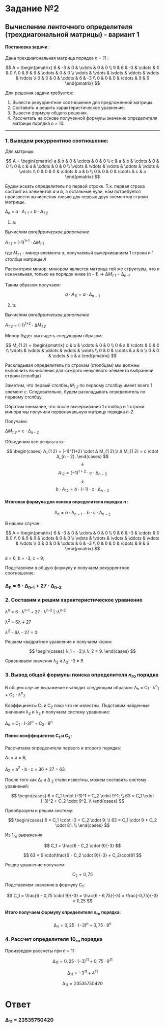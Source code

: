 # Задание №2
## Вычисление ленточного определителя (трехдиагональной матрицы) - вариант 1
#### Постановка задачи:
Дана трехдиагональная матрица порядка *n = 11* :

$$    
A =     
\begin{pmatrix}    
6 & -3 & 0 & \cdots & 0 & 0 \\    
9 & 6 & -3 & \cdots & 0 & 0 \\    
0 & 9 & 6 & \cdots & 0 & 0 \\    
\vdots  & \vdots & \vdots & \ddots & \vdots & \vdots  \\    
0 & 0 & 0 & \cdots & 6 & -3 \\    
0 & 0 & 0 & \cdots & 9 & 6     
\end{pmatrix}    
$$

Для решения задачи требуется:  
1. Вывести рекуррентное соотношение для предложенной матрицы.  
2. Составить и решить характеристическое уравнение.  
3. Вывести формулу общего решения.  
4. Рассчитать на основе полученной формулы значение определителя матрицы порядка *n* = 10.


---


### 1. Выведем рекуррентное соотношение:

Для матрицы

$$    
A =     
 \begin{pmatrix}    
  a & b & 0 & \cdots & 0 & 0 \\    
  c & a & b & \cdots & 0 & 0 \\    
  0 & c & a & \cdots & 0 & 0 \\    
  \vdots  & \vdots & \vdots & \ddots & \vdots & \vdots  \\    
  0 & 0 & 0 & \cdots & a & b \\    
  0 & 0 & 0 & \cdots & c & a     
 \end{pmatrix}    
$$

Будем искать определитель по первой строке. Т.к. первая строка состоит из элементов *a* и *b*, a остальные нули, нам потребуется произвести вычисления только для первых двух элементов строки матрицы.

∆<sub>n</sub> = *а* &middot; *А<sub>1 1</sub>* + *b* &middot; *А<sub>1 2</sub>*

1. a:

Вычислим *алгебраическое дополнение*

*А<sub>1 1</sub>* = (-1)<sup>1+1</sup> &middot; ∆*M<sub>1 1</sub>*

где *M<sub>1 1</sub>* - минор элемента *а*, получаемый вычеркиванием 1 строки и 1 столбца матрицы *A*

Рассмотрим минор: минором является матрица той же структуры, что и изначальная, только на порядок ниже (n - 1) ⇒ ∆*M<sub>1 1</sub>* = ∆<sub>n -1</sub>

Таким образом получаем:

$$
a \cdot A_{1 1} = a \cdot ∆_{n - 1}
$$

2. b:

Вычислим *алгебраическое дополнение*

*А<sub>1 2</sub>* = (-1)<sup>1+2</sup> &middot; ∆*M<sub>1 2</sub>*

Минор будет выглядеть следующим образом:

$$    
M_{1 2} =     
 \begin{pmatrix}        
  c  & b & \cdots & 0 & 0 \\    
  0  & a & \cdots & 0 & 0 \\    
  \vdots  & \vdots & \ddots & \vdots & \vdots  \\    
  0  & 0 & \cdots & a & b \\    
  0  & 0 & \cdots & c & a     
 \end{pmatrix}    
$$

Раскладывая определитель по строкам (столбцам) мы должны выполнить вычисления для каждого ненулевого элемента выбранной строки (столбца)

Заметим, что первый столбец *M<sub>1 2</sub>*  по первому столбцу имеет всего 1 элемент *с*. Следовательно, будем раскладывать определитель по первому столбцу.

Обратим внимание, что после вычеркивания 1 столбца и 1 строки минора мы получили первоначальную матрицу порядка *n-2*.

Получаем:

∆*M<sub>1 2</sub>* = с &middot; ∆<sub>n - 2</sub>

Объединим все результаты:

$$
\begin{cases}
A_{1 2} = (-1)^{1+2} \cdot ∆ M_{1 2};\\
∆ M_{1 2} = c \cdot ∆_{n - 2}.
\end{cases}
$$
$$
↓
$$
$$
A_{1 2} = (-1)^{1+2} \cdot c \cdot ∆_{n - 2}
$$
$$
↓
$$
$$
b \cdot A_{1 2}= b \cdot (-1) \cdot c \cdot ∆_{n - 2}
$$
#### Итоговая формула для поиска определителя порядка *n* :

$$
∆_n = a \cdot ∆_{n - 1} - b \cdot c \cdot ∆_{n - 2}
$$

В нашем случае:

$$    
A =     
 \begin{pmatrix}    
  6 & -3 & 0 & \cdots & 0 & 0 \\    
  9 & 6 & -3 & \cdots & 0 & 0 \\    
  0 & 9 & 6 & \cdots & 0 & 0 \\    
  \vdots  & \vdots & \vdots & \ddots & \vdots & \vdots  \\    
  0 & 0 & 0 & \cdots & 6 & -3 \\    
  0 & 0 & 0 & \cdots & 9 & 6     
 \end{pmatrix}    
$$

 а = 6, b = -3, c = 9;

Подставляем в общую формулу и получаем рекуррентное соотношение:

### ∆<sub>n</sub> = 6 &middot; ∆<sub>n-1</sub> + 27 &middot; ∆<sub>n-2</sub>
### 2. Составим и решим характеристическое уравнение
λ<sup>n</sup> = 6 &middot; λ<sup>n-1</sup> + 27 &middot; λ<sup>n-2</sup> | :λ<sup>n-2</sup>

λ<sup>2</sup> = 6λ + 27

λ<sup>2</sup> - 6λ - 27 = 0

Решаем квадратное уравнение и получаем корни:

$$
\begin{cases}
λ_1 = -3;\\
λ_2 = 9.
\end{cases}
$$

Сравниваем значения λ<sub>2</sub> и λ<sub>2</sub>: -3 ≠ 9
### 3. Вывод общей формулы поиска определителя *n<sub>го</sub>* порядка
В общем случае выражение выглядит следующим образом:
∆<sub>n</sub> = С<sub>1</sub> &middot; λ<sup>n</sup><sub>1</sub> + С<sub>2</sub> &middot; λ<sup>n</sup><sub>2</sub>

Коэффициенты С<sub>1</sub> и С<sub>2</sub> пока что не известны. Подставим найденные  значения λ<sub>2</sub> и λ<sub>2</sub> и получаем систему уравнение:

∆<sub>n</sub> = С<sub>1</sub> &middot; (-3)<sup>n</sup> + С<sub>2</sub> &middot; 9<sup>n</sup>

#### Поиск коэффициентов С<sub>1</sub> и С<sub>2</sub>:

Рассчитаем определители первого и второго порядка:

∆<sub>1</sub> = а = 6;

∆<sub>2</sub> = a<sup>2</sup> -  b &middot; c = 36 + 27 = 63.

После того как ∆<sub>1</sub> и ∆ <sub> 2</sub> стали известны, можем составить систему уравнений:

$$
\begin{cases}
6 = C_1 \cdot (-3)^1 + C_2 \cdot 9^1; \\
63 = C_1 \cdot (-3)^2 + C_2 \cdot 9^2. \\
\end{cases}
$$

Преобразуем и решим систему:

$$
\begin{cases}
6 = C_1 \cdot -3 + C_2 \cdot 9; \\
63 = C_1 \cdot 9 + C_2 \cdot 81. \\
\end{cases}
$$

Из 1<sub>го</sub> выражения:

$$
C_1 = \frac{6 - C_2 \cdot 9}{-3}
$$

$$
63 = 9 \cdot\frac{6 - C_2 \cdot 9}{-3} + C_2\cdot81
$$

Решив уравнение получаем  

$$
C_2 = 0,75
$$

Подставляем значение в формулу С<sub>1</sub>:

$$
C_1 = \frac{6 - 0,75 \cdot 9}{-3} = \frac{6 - 6,75}{-3} = \frac{-0,75}{-3} = 0,25
$$

#### Итого получаем формулу определителя n<sub>го</sub> порядка:

$$
∆_n = 0,25 \cdot (-3)^n + 0,75 \cdot 9^n
$$

### 4. Рассчет определителя 10<sub>го</sub> порядка
Произведем рассчеты при *n* = 11:

$$
∆_{11} = 0,25 \cdot (-3)^{11} + 0,75 \cdot 9^{11}
$$

$$
∆_{11} = - 3^{11} + 4^{11}
$$

$$
∆_{11} = 23535750420
$$



# Ответ

### ∆<sub>11</sub> = 23535750420
